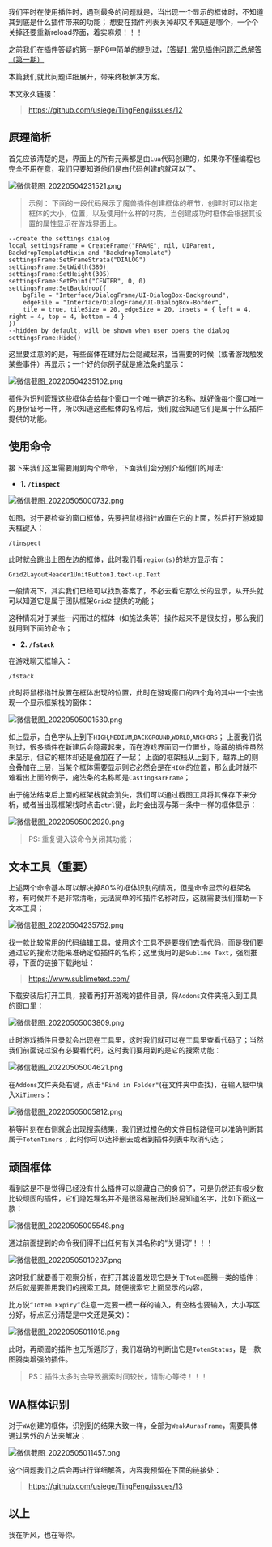 我们平时在使用插件时，遇到最多的问题就是，当出现一个显示的框体时，不知道其到底是什么插件带来的功能；
想要在插件列表关掉却又不知道是哪个，一个个关掉还要重新reload界面，着实麻烦！！！

之前我们在插件答疑的第一期P6中简单的提到过，[【答疑】常见插件问题汇总解答（第一期）](https://mp.weixin.qq.com/s/zFAUzV8kSb7gZ6fQbyJOYg)

本篇我们就此问题详细展开，带来终极解决方案。

本文永久链接：

> https://github.com/usiege/TingFeng/issues/12

## 原理简析

首先应该清楚的是，界面上的所有元素都是由`Lua`代码创建的，如果你不懂编程也完全不用在意，我们只要知道他们是由代码创建的就可以了。

![微信截图_20220504231521.png](https://s2.loli.net/2022/05/04/pBnQdFkUETi2Srf.png)


> 示例：
> 下面的一段代码展示了魔兽插件创建框体的细节，创建时可以指定框体的大小，位置，以及使用什么样的材质，当创建成功时框体会根据其设置的属性显示在游戏界面上。

```
--create the settings dialog
local settingsFrame = CreateFrame("FRAME", nil, UIParent, BackdropTemplateMixin and "BackdropTemplate")
settingsFrame:SetFrameStrata("DIALOG")
settingsFrame:SetWidth(380)
settingsFrame:SetHeight(305)
settingsFrame:SetPoint("CENTER", 0, 0)
settingsFrame:SetBackdrop({ 
	bgFile = "Interface/DialogFrame/UI-DialogBox-Background", 
	edgeFile = "Interface/DialogFrame/UI-DialogBox-Border", 
	tile = true, tileSize = 20, edgeSize = 20, insets = { left = 4, right = 4, top = 4, bottom = 4 }
})
--hidden by default, will be shown when user opens the dialog
settingsFrame:Hide()
```

这里要注意的的是，有些窗体在建好后会隐藏起来，当需要的时候（或者游戏触发某些事件）再显示；一个好的你例子就是施法条的显示：

![微信截图_20220504235102.png](https://s2.loli.net/2022/05/04/S3Oyo9Ps2vDnhZK.png)

插件为识别管理这些框体会给每个窗口一个唯一确定的名称，就好像每个窗口唯一的身份证号一样，所以知道这些框体的名称后，我们就会知道它们是属于什么插件提供的功能。


## 使用命令

接下来我们这里需要用到两个命令，下面我们会分别介绍他们的用法:

- **1.  `/tinspect`**

![微信截图_20220505000732.png](https://s2.loli.net/2022/05/05/LPGDMXUqphkxwWN.png)

如图，对于要检查的窗口框体，先要把鼠标指针放置在它的上面，然后打开游戏聊天框键入：

```
/tinspect
```
此时就会跳出上图左边的框体，此时我们看`region(s)`的地方显示有：
```
Grid2LayoutHeader1UnitButton1.text-up.Text
```
一般情况下，其实我们已经可以找到答案了，不必去看它那么长的显示，从开头就可以知道它是属于团队框架`Grid2` 提供的功能；

这种情况对于某些一闪而过的框体（如施法条等）操作起来不是很友好，那么我们就用到下面的命令；

- **2. `/fstack`**

在游戏聊天框输入：
```
/fstack
```
此时将鼠标指针放置在框体出现的位置，此时在游戏窗口的四个角的其中一个会出现一个显示框架栈的窗体：

![微信截图_20220505001530.png](https://s2.loli.net/2022/05/05/7tNMgAKbso2ecBZ.png)

如上显示，白色字从上到下`HIGH`,`MEDIUM`,`BACKGROUND`,`WORLD`,`ANCHORS`；
上面我们说到过，很多插件在新建后会隐藏起来，而在游戏界面同一位置处，隐藏的插件虽然未显示，但它的框体却还是叠加在了一起；
上面的框架栈从上到下，越靠上的则会叠加在上层，当某个框体需要显示则它必然会是在`HIGH`的位置，那么此时就不难看出上面的例子，施法条的名称即是`CastingBarFrame`；

由于施法结束后上面的框架栈就会消失，我们可以通过截图工具将其保存下来分析，或者当出现框架栈时点击`ctrl`键，此时会出现与第一条中一样的框体显示：

![微信截图_20220505002920.png](https://s2.loli.net/2022/05/05/4rnkoTMhpiVQ5x9.png)

> PS: 重复键入该命令关闭其功能；

## 文本工具（重要）

上述两个命令基本可以解决掉80%的框体识别的情况，但是命令显示的框架名称，有时候并不是非常清晰，无法简单的和插件名称对应，这就需要我们借助一下文本工具；

![微信截图_20220504235752.png](https://s2.loli.net/2022/05/04/1VmEnFfCYrq7Sc5.png)

找一款比较常用的代码编辑工具，使用这个工具不是要我们去看代码，而是我们要通过它的搜索功能来准确定位插件的名称；这里我用的是`Sublime Text`，强烈推荐，下面的链接下载j地址：

> https://www.sublimetext.com/

下载安装后打开工具，接着再打开游戏的插件目录，将`Addons`文件夹拖入到工具的窗口里：

![微信截图_20220505003809.png](https://s2.loli.net/2022/05/05/KF3uYMlqenaQrEG.png)

此时游戏插件目录就会出现在工具里，这时我们就可以在工具里查看代码了；当然我们前面说过没有必要看代码，这时我们要用到的是它的搜索功能：

![微信截图_20220505004621.png](https://s2.loli.net/2022/05/05/jCu6xJ3iMSB1UrT.png)

在`Addons`文件夹处右键，点击`"Find in Folder"`(在文件夹中查找)，在输入框中填入`XiTimers`：

![微信截图_20220505005812.png](https://s2.loli.net/2022/05/05/HAGXa9xDC56Ihmp.png)

稍等片刻在右侧就会出现搜索结果，我们通过橙色的文件目标路径可以准确判断其属于`TotemTimers`；此时你可以选择删去或者到插件列表中取消勾选；


## 顽固框体

看到这是不是觉得已经没有什么插件可以隐藏自己的身份了，可是仍然还有极少数比较顽固的插件，它们隐姓埋名并不是很容易被我们轻易知道名字，比如下面这一款：

![微信截图_20220505005548.png](https://s2.loli.net/2022/05/05/m1Migwj3ABo6tJE.png)

通过前面提到的命令我们得不出任何有关其名称的“关键词”！！！

![微信截图_20220505010237.png](https://s2.loli.net/2022/05/05/TyqPm7iF6jvIGl3.png)

这时我们就要善于观察分析，在打开其设置发现它是关于`Totem`图腾一类的插件；然后就是要善用我们的搜索工具，随便搜索它上面显示的内容，

比方说`“Totem Expiry”`(注意一定要一模一样的输入，有空格也要输入，大小写区分好，标点区分清楚是中文还是英文)：

![微信截图_20220505011018.png](https://s2.loli.net/2022/05/05/cBFsQKAuGJEhlC8.png)

此时，再顽固的插件也无所遁形了，我们准确的判断出它是`TotemStatus`，是一款图腾类增强的插件。

> PS：插件太多时会导致搜索时间较长，请耐心等待！！！

## WA框体识别

对于`WA`创建的框体，识别到的结果大致一样，全部为`WeakAurasFrame`，需要具体通过另外的方法来解决；

![微信截图_20220505011457.png](https://s2.loli.net/2022/05/05/xKWY6QmkTrZahbz.png)

这个问题我们之后会再进行详细解答，内容我预留在下面的链接处：

> https://github.com/usiege/TingFeng/issues/13


## 以上

我在听风，也在等你。